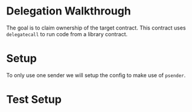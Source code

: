 # Delegation Walkthrough
The goal is to claim ownership of the target contract. This contract uses `delegatecall` to run code from a library contract. 

# Setup 
To only use one sender we will setup the config to make use of `psender`.

# Test Setup
